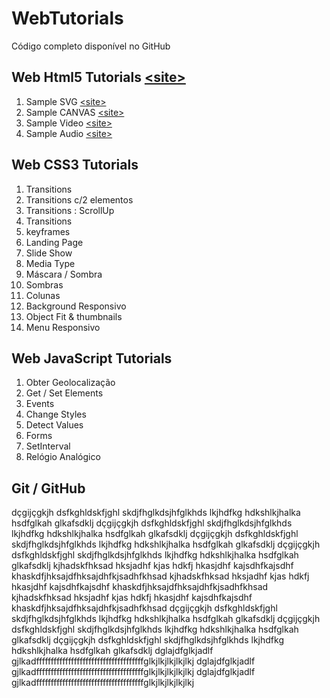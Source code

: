 # WebTutorials

Código completo disponível no GitHub
## Web Html5 Tutorials [&lt;site&gt;](http://paulomatos.stepinportugal.com/WebTutorials/index.html#html5)

1. Sample SVG [&lt;site&gt;](http://paulomatos.stepinportugal.com/WebTutorials/html5/01_SVG.html)
2. Sample CANVAS [&lt;site&gt;](http://paulomatos.stepinportugal.com/WebTutorials/html5/02_CANVAS.html)
3. Sample Video [&lt;site&gt;](http://paulomatos.stepinportugal.com/WebTutorials/html5/04_Video.html)
4. Sample Audio [&lt;site&gt;](http://paulomatos.stepinportugal.com/WebTutorials/html5/05_Audio.html)

## Web CSS3 Tutorials

1. Transitions
2. Transitions c/2 elementos
3. Transitions : ScrollUp
4. Transitions
5. keyframes
6. Landing Page
7. Slide Show
8. Media Type
9. Máscara / Sombra
10. Sombras
11. Colunas
12. Background Responsivo
13. Object Fit & thumbnails
14. Menu Responsivo

## Web JavaScript Tutorials

1. Obter Geolocalização
2. Get / Set Elements
3. Events
4. Change Styles
5. Detect Values
6. Forms
7. SetInterval
8. Relógio Analógico

## Git / GitHub

dçgijçgkjh dsfkghldskfjghl skdjfhglkdsjhfglkhds lkjhdfkg hdkshlkjhalka hsdfglkah glkafsdklj
dçgijçgkjh dsfkghldskfjghl skdjfhglkdsjhfglkhds lkjhdfkg hdkshlkjhalka hsdfglkah glkafsdklj
dçgijçgkjh dsfkghldskfjghl skdjfhglkdsjhfglkhds lkjhdfkg hdkshlkjhalka hsdfglkah glkafsdklj
dçgijçgkjh dsfkghldskfjghl skdjfhglkdsjhfglkhds lkjhdfkg hdkshlkjhalka hsdfglkah glkafsdklj
kjhadskfhksad hksjadhf kjas hdkfj hkasjdhf kajsdhfkajsdhf khaskdfjhksajdfhksajdhfkjsadhfkhsad
kjhadskfhksad hksjadhf kjas hdkfj hkasjdhf kajsdhfkajsdhf khaskdfjhksajdfhksajdhfkjsadhfkhsad
kjhadskfhksad hksjadhf kjas hdkfj hkasjdhf kajsdhfkajsdhf khaskdfjhksajdfhksajdhfkjsadhfkhsad
dçgijçgkjh dsfkghldskfjghl skdjfhglkdsjhfglkhds lkjhdfkg hdkshlkjhalka hsdfglkah glkafsdklj
dçgijçgkjh dsfkghldskfjghl skdjfhglkdsjhfglkhds lkjhdfkg hdkshlkjhalka hsdfglkah glkafsdklj
dçgijçgkjh dsfkghldskfjghl skdjfhglkdsjhfglkhds lkjhdfkg hdkshlkjhalka hsdfglkah glkafsdklj
dglajdfglkjadlf gjlkadfffffffffffffffffffffffffffffffffffffglkjlkjlkjlkjlkj
dglajdfglkjadlf gjlkadfffffffffffffffffffffffffffffffffffffglkjlkjlkjlkjlkj
dglajdfglkjadlf gjlkadfffffffffffffffffffffffffffffffffffffglkjlkjlkjlkjlkj

